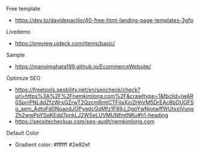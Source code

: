 Free template
- https://dev.to/davidepacilio/40-free-html-landing-page-templates-3gfp

Livedemo
- https://preview.uideck.com/items/basic/

Sample
- https://manojmahata199.github.io/EcommerceWebsite/

Optimize SEO
- https://freetools.seobility.net/en/seocheck/check?url=https%3A%2F%2Fnemkimlong.com%2F&crawltype=1&fbclid=IwAR0SprrPNLddZfzWrxGZrwT2QzcmRmtCTFiIaXio2HhVM5DrEAc8bDUGFSo_aem_AdtoFd0NoaodJOPyqdcGqMfz1F89J_0goYwNjotwffWUtxxIVungZh2wwPpYSqKEdd7pnkLJ2WSeLUVMUNfmtNKu#h1-heading
- https://seositecheckup.com/seo-audit/nemkimlong.com

Default Color
- Gradient color: #ffffff #2e82ef